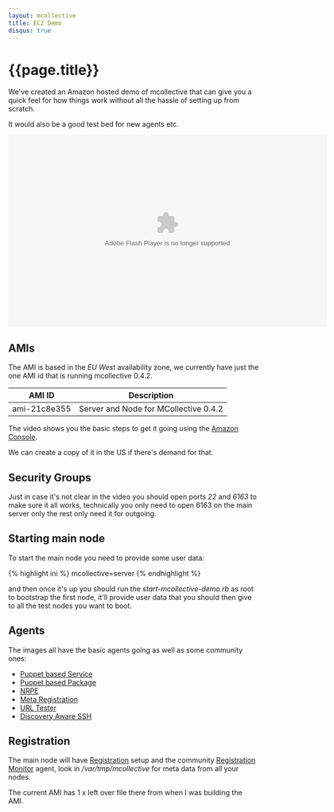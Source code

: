 ```yaml
---
layout: mcollective
title: EC2 Demo
disqus: true
---
```

[Amazon Console]: https://console.aws.amazon.com/ec2/
[Puppet based Service]: http://code.google.com/p/mcollective-plugins/wiki/AgentService
[Puppet based Package]: http://code.google.com/p/mcollective-plugins/wiki/AgentPuppetPackage
[NRPE]: http://code.google.com/p/mcollective-plugins/wiki/AgentNRPE
[Meta Registration]: http://code.google.com/p/mcollective-plugins/wiki/RegistrationMetaData
[URL Tester]: http://code.google.com/p/mcollective-plugins/wiki/AgentUrltest
[Discovery Aware SSH]: http://code.google.com/p/mcollective-plugins/wiki/UtilitiesSSH
[Registration]: /reference/plugins/registration.html
[Registration Monitor]: http://code.google.com/p/mcollective-plugins/wiki/AgentRegistrationMonitor

# {{page.title}}
We've created an Amazon hosted demo of mcollective that can give you a quick feel 
for how things work without all the hassle of setting up from scratch.

It would also be a good test bed for new agents etc.

<embed src="http://blip.tv/play/hfMOgfSIRgA" type="application/x-shockwave-flash" width="640" 
height="385" allowscriptaccess="always" allowfullscreen="true"></embed>

## AMIs
The AMI is based in the *EU West* availability zone, we currently have just the one 
AMI id that is running mcollective 0.4.2.

| AMI ID | Description |
| ------ | ----------- |
| ami-21c8e355 | Server and Node for MCollective 0.4.2| 

The video shows you the basic steps to get it going using the [Amazon Console][].

We can create a copy of it in the US if there's demand for that.

## Security Groups 
Just in case it's not clear in the video you should open ports *22* and *6163* to make 
sure it all works, technically you only need to open 6163 on the main server only the 
rest only need it for outgoing.

## Starting main node
To start the main node you need to provide some user data:

{% highlight ini %}
    mcollective=server
{% endhighlight %}

and then once it's up you should run the *start-mcollective-demo.rb* 
as root to bootstrap the first node, it'll provide user data that you should then give 
to all the test nodes you want to boot.

## Agents 
The images all have the basic agents going as well as some community ones:

 * [Puppet based Service][]
 * [Puppet based Package][]
 * [NRPE][]
 * [Meta Registration][]
 * [URL Tester][]
 * [Discovery Aware SSH][]

## Registration
The main node will have [Registration] setup and the community [Registration Monitor] agent, 
look in */var/tmp/mcollective* for meta data from all your nodes.

The current AMI has 1 x left over file there from when I was building the AMI.
